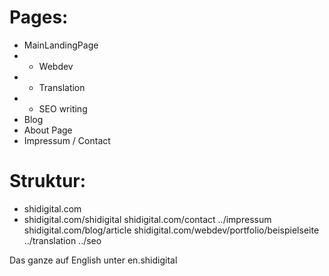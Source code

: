 # Pages:
- MainLandingPage
- - Webdev
- - Translation
- - SEO writing
- Blog
- About Page
- Impressum / Contact



# Struktur:

* shidigital.com
* shidigital.com/shidigital
shidigital.com/contact
../impressum
shidigital.com/blog/article
shidigital.com/webdev/portfolio/beispielseite
../translation
../seo

Das ganze auf English unter en.shidigital 
